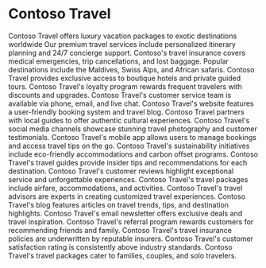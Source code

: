 # Contoso Travel

Contoso Travel offers luxury vacation packages to exotic destinations worldwide
Our premium travel services include personalized itinerary planning and 24/7 concierge support.
Contoso's travel insurance covers medical emergencies, trip cancellations, and lost baggage.
Popular destinations include the Maldives, Swiss Alps, and African safaris.
Contoso Travel provides exclusive access to boutique hotels and private guided tours.
Contoso Travel's loyalty program rewards frequent travelers with discounts and upgrades.
Contoso Travel's customer service team is available via phone, email, and live chat.
Contoso Travel's website features a user-friendly booking system and travel blog.
Contoso Travel partners with local guides to offer authentic cultural experiences.
Contoso Travel's social media channels showcase stunning travel photography and customer testimonials.
Contoso Travel's mobile app allows users to manage bookings and access travel tips on the go.
Contoso Travel's sustainability initiatives include eco-friendly accommodations and carbon offset programs.
Contoso Travel's travel guides provide insider tips and recommendations for each destination.
Contoso Travel's customer reviews highlight exceptional service and unforgettable experiences.
Contoso Travel's travel packages include airfare, accommodations, and activities.
Contoso Travel's travel advisors are experts in creating customized travel experiences.
Contoso Travel's blog features articles on travel trends, tips, and destination highlights.
Contoso Travel's email newsletter offers exclusive deals and travel inspiration.
Contoso Travel's referral program rewards customers for recommending friends and family.
Contoso Travel's travel insurance policies are underwritten by reputable insurers.
Contoso Travel's customer satisfaction rating is consistently above industry standards.
Contoso Travel's travel packages cater to families, couples, and solo travelers.
